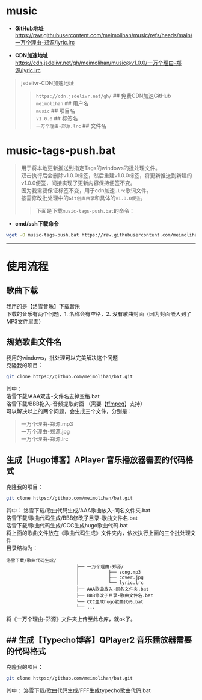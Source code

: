 # music

* **GitHub地址**  
<https://raw.githubusercontent.com/meimolihan/music/refs/heads/main/一万个理由-郑源/lyric.lrc>

* **CDN加速地址**  
<https://cdn.jsdelivr.net/gh/meimolihan/music@v1.0.0/一万个理由-郑源/lyric.lrc>

> jsdelivr-CDN加速地址
>> `https://cdn.jsdelivr.net/gh/`  ## 免费CDN加速GitHub  
>> `meimolihan`  ## 用户名  
>> `music`  ## 项目名  
>> `v1.0.0`   ## 标签名  
>> `一万个理由-郑源.lrc`  ## 文件名

# music-tags-push.bat
> 用于将本地更新推送到指定Tags的windows的批处理文件。  
> 双击执行后会删除v1.0.0标签，然后重建v1.0.0标签，将更新推送到新建的v1.0.0便签，间接实现了更新内容保持便签不变。  
> 因为我需要保证标签不变，用于cdn加速`.lrc`歌词文件。  
> 按需修改批处理中的`Git创库目录`和具体的`v1.0.0便签`。  
>> 下面是下载`music-tags-push.bat`的命令：

* **cmd/ssh下载命令**
```bash
wget -O music-tags-push.bat https://raw.githubusercontent.com/meimolihan/music/refs/heads/main/tags-push/music-tags-push.bat
```
---

# 使用流程

## 歌曲下载

我用的是【[洛雪音乐](https://github.com/lyswhut/lx-music-desktop#readme)】下载音乐  
下载的音乐有两个问题，1. 名称会有空格，2. 没有歌曲封面（因为封面嵌入到了MP3文件里面）  

## 规范歌曲文件名
我用的windows，批处理可以完美解决这个问题  
克隆我的项目：
```bash
git clone https://github.com/meimolihan/bat.git
```
其中：  
洛雪下载/AAA双击-文件名去掉空格.bat  
洛雪下载/BBB拖入-音频提取封面  （需要【[ffmpeg](https://www.ffmpeg.org/download.html)】支持）  
可以解决以上的两个问题，会生成三个文件，分别是：  
> 一万个理由-郑源.mp3  
> 一万个理由-郑源.jpg  
> 一万个理由-郑源.lrc

## 生成【Hugo博客】APlayer 音乐播放器需要的代码格式
克隆我的项目：
```bash
git clone https://github.com/meimolihan/bat.git
```
其中：
洛雪下载/歌曲代码生成/AAA歌曲放入-同名文件夹.bat  
洛雪下载/歌曲代码生成/BBB修改子目录-歌曲文件名.bat  
洛雪下载/歌曲代码生成/CCC生成hugo歌曲代码.bat  
将上面的歌曲文件放在《歌曲代码生成》文件夹内，依次执行上面的三个批处理文件  
目录结构为：
```
洛雪下载/歌曲代码生成/
                          ├── 一万个理由-郑源/
                          │           ├── song.mp3
                          │           ├── cover.jpg
                          │           └── lyric.lrc
                          ├── AAA歌曲放入-同名文件夹.bat  
                          ├── BBB修改子目录-歌曲文件名.bat  
                          └── CCC生成hugo歌曲代码.bat  
                          └── ...

```
将《一万个理由-郑源》文件夹上传至此仓库，就ok了。

## ## 生成【Typecho博客】QPlayer2 音乐播放器需要的代码格式

克隆我的项目：
```bash
git clone https://github.com/meimolihan/bat.git
```
其中：
洛雪下载/歌曲代码生成/FFF生成typecho歌曲代码.bat




